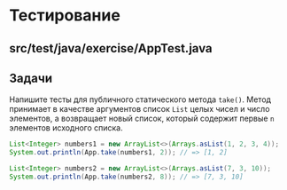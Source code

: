 # Тестирование

## src/test/java/exercise/AppTest.java

## Задачи

Напишите тесты для публичного статического метода `take()`. Метод принимает в качестве аргументов список `List` целых чисел
и число элементов, а возвращает новый список, который содержит первые `n` элементов исходного списка.

```java
List<Integer> numbers1 = new ArrayList<>(Arrays.asList(1, 2, 3, 4));
System.out.println(App.take(numbers1, 2)); // => [1, 2]

List<Integer> numbers2 = new ArrayList<>(Arrays.asList(7, 3, 10));
System.out.println(App.take(numbers2, 8)); // => [7, 3, 10]
```
